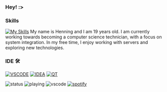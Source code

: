 ### Hey! :>

### Skills
[![My Skills](https://skillicons.dev/icons?i=cloudflare,aws,azure,netlify,vercel,java,cpp,python,html,css,docker,mysql,mongodb&perline=10)](https://mutebefehl.de)
My name is Henning and I am 19 years old. I am currently working towards becoming a computer science technician, with a focus on system integration. In my free time, I enjoy working with servers and exploring new technologies.


### IDE 🛠 
[![VSCODE](https://skillicons.dev/icons?i=vscode)](https://code.visualstudio.com/)
[![IDEA](https://skillicons.dev/icons?i=idea)](https://www.jetbrains.com/idea/)
[![QT](https://skillicons.dev/icons?i=qt)](https://www.qt.io/product)


![status](https://nocache.advaith.workers.dev?url=https://img.shields.io/endpoint?url=https://dev.discordprofiles.me/api/badge/status/224270178836283392?simple=true)
![playing](https://nocache.advaith.workers.dev?url=https://img.shields.io/endpoint?url=https://dev.discordprofiles.me/api/badge/playing/224270178836283392)
![vscode](https://nocache.advaith.workers.dev?url=https://img.shields.io/endpoint?url=https://dev.discordprofiles.me/api/badge/vscode/224270178836283392)
[![spotify](https://nocache.advaith.workers.dev?url=https://img.shields.io/endpoint?url=https://dev.discordprofiles.me/api/badge/spotify/224270178836283392)](https://dev.discordprofiles.me/openspotify/224270178836283392)

